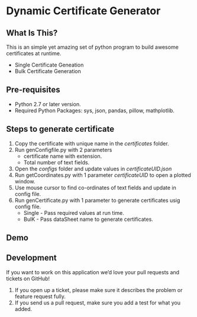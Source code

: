 Dynamic Certificate Generator
==============================

What Is This?
-------------

This is an simple yet amazing set of python program to build awesome certificates at runtime.

* Single Certificate Geneation
* Bulk Certificate Generation

Pre-requisites
--------------

* Python 2.7 or later version.
* Required Python Packages: sys, json, pandas, pillow, mathplotlib.

Steps to generate certificate
--------------
1. Copy the certificate with unique name in the *certificates* folder.
2. Run genConfigfile.py with 2 parameters
    * certificate name with extension.
    * Total number of text fields. 
3. Open the *configs* folder and update values in *certificateUID.json*
4. Run getCoordinates.py with 1 parameter *certificateUID*  to open a plotted window.
5. Use mouse cursor to find co-ordinates of text fields and update in config file.
6. Run genCertificate.py with 1 parameter to generate certificates usig config file.
    * Single - Pass required values at run time.
    * BulK - Pass dataSheet name to generate certificates.

Demo
---------------

Development
-----------

If you want to work on this application we’d love your pull requests and tickets on GitHub!

1. If you open up a ticket, please make sure it describes the problem or feature request fully.
2. If you send us a pull request, make sure you add a test for what you added.